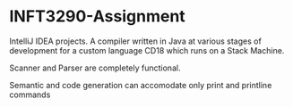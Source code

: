 # INFT3290-Assignment
IntelliJ IDEA projects. A compiler written in Java at various stages of development for a custom language CD18 which runs on a Stack Machine.

Scanner and Parser are completely functional.

Semantic and code generation can accomodate only print and printline commands
